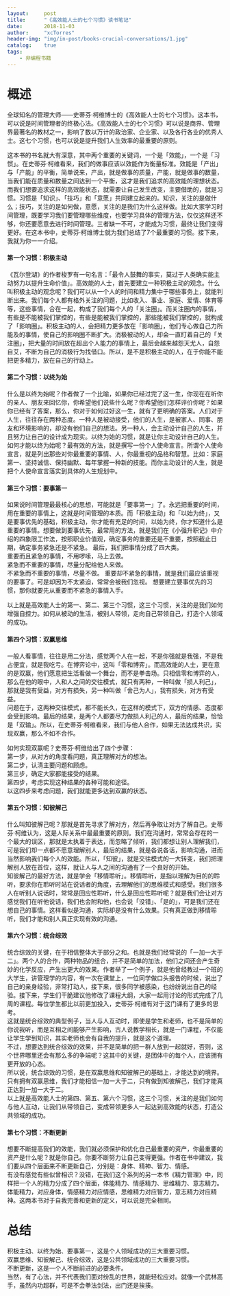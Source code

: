 ```yaml
---
layout:     post
title:      "《高效能人士的七个习惯》读书笔记"
date:       2018-11-03
author:     "xcTorres"
header-img: "img/in-post/books-crucial-conversations/1.jpg"
catalog:    true
tags:
    - 非编程书籍
---
```


# 概述  
全球知名的管理大师——史蒂芬·柯维博士的《高效能人士的七个习惯》。这本书，可以说是时间管理者的终极心法。《高效能人士的七个习惯》可以说是商界、管理界最著名的教材之一，影响了数以万计的政治家、企业家、以及各行各业的优秀人士。这七个习惯，也可以说是提升我们人生效率的最重要的原则。  
  
这本书的书名就大有深意，其中两个重要的关键词，一个是「效能」，一个是「习惯」。在史蒂芬·柯维看来，我们的做事应该以效能作为衡量标准。效能是「产出」与「产能」的平衡，简单说来，产出，就是做事的质量，产能，就是做事的数量，当我们能在质量和数量之间达到一个平衡，这才是我们追求的高效能的理想状态。而我们想要追求这样的高效能状态，就需要让自己发生改变，主要借助的，就是习惯。习惯是「知识」、「技巧」和「意愿」共同建立起来的。知识，关注的是做什么；技巧，关注的是如何做，意愿，关注的是我们为什么这样做。比如大家学习时间管理，既要学习我们要管理哪些维度，也要学习具体的管理方法，仅仅这样还不够，你还要愿意去进行时间管理。三者缺一不可，才能成为习惯，最终让我们变得更好。在这本书中，史蒂芬·柯维博士就为我们总结了7个最重要的习惯。接下来，我就为你一一介绍。

#### 第一个习惯：积极主动  
《瓦尔登湖》的作者梭罗有一句名言：「最令人鼓舞的事实，莫过于人类确实能主动努力以提升生命价值」。高效能的人士，首先要建立一种积极主动的观念。什么叫积极主动的观念呢？我们可以从一个人的时间和精力集中于哪些事务上，就能判断出来。我们每个人都有格外关注的问题，比如收入、事业、家庭、爱情、体育等等，这些事情，合在一起，构成了我们每个人的「关注圈」。而关注圈内的事情，有些是不能被我们掌控的，有些是能被我们掌控的，那些能被我们掌控的，就构成了「影响圈」。积极主动的人，会把精力更多放在「影响圈」，他们专心做自己力所能及的事情，使自己的影响圈不断扩大。消极被动的人，却会一直盯着自己的「关注圈」，把大量的时间放在超出个人能力的事情上，最后会越来越怨天尤人，自怨自艾，不断为自己的消极行为找借口。所以，是不是积极主动的人，在于你能不能把更多精力，放在自己的行动上。

#### 第二个习惯：以终为始  
什么是以终为始呢？作者做了一个比喻，如果你已经过完了这一生，你现在在听你的亲人、朋友来回忆你，你希望他们说些什么呢？你希望他们怎样评价你呢？如果你已经有了答案，那么，你对于如何过好这一生，就有了更明确的答案。人们对于人生，往往存在两种态度。一种人是被动接受，他们的人生，是被家人、同事、朋友和环境影响的，却没有他们自己的想法。另一种人，会主动设计自己的人生，并且努力让自己的设计成为现实。以终为始的习惯，就是让你主动设计自己的人生。如何才能以终为始呢？最有效的方法，就是撰写一份个人使命宣言。所谓个人使命宣言，就是列出那些对你最重要的事情、人，你最重视的品格和智慧。比如：家庭第一、坚持诚信、保持幽默、每年掌握一种新的技能。而你主动设计的人生，就是把个人使命宣言落实到具体的人生规划中。

#### 第三个习惯：要事第一
如果说时间管理最最核心的思想，可能就是「要事第一」了。永远把重要的时间，用在重要的事情上，这就是时间管理的本质。而「积极主动」和「以始为终」，又是要事优先的基础，积极主动，你才能有充足的时间，以始为终，你才知道什么是重要的事情。想要做到要事优先，最常用的方法，就是我们在《小强升职记》中介绍的四象限工作法，按照职业价值观，确定事务的重要还是不重要，按照截止日期，确定事务紧急还是不紧急。
最后，我们把事情分成了四大类。  
重要而且紧急的事情，不用啰嗦，马上去做。  
紧急而不重要的事情，尽量分配给他人来做。  
不紧急而不重要的事情，尽量不做。
重要却不紧急的事情，就是我们最应该重视的要事了。可是却因为不太紧迫，常常会被我们忽视。
想要建立要事优先的习惯，那你就要先从重要而不紧急的事情入手。  

以上就是高效能人士的第一、第二、第三个习惯，这三个习惯，关注的是我们如何增强自控力。如何从被动的生活，被别人带领，走向自己带领自己，打造个人领域的成功。

#### 第四个习惯：双赢思维   
一般人看事情，往往是用二分法，感觉两个人在一起，不是你强就是我强，不是我占便宜，就是我吃亏。在博弈论中，这叫「零和博弈」。而高效能的人士，更在意的是双赢，他们愿意把生活看做一个舞台，而不是拳击场。只相信零和博弈的人，那么在他的眼中，人和人之间的交往模式，就只有两种，一种叫做「损人利己」，那就是我有受益，对方有损失，另一种叫做「舍己为人」，我有损失，对方有受益。  
问题在于，这两种交往模式，都不能长久，在这样的模式下，双方的情感、态度都会受到影响。最后的结果，是两个人都要尽力做损人利己的人，最后的结果，恰恰是「双输」。所以，在史蒂芬·柯维看来，我们与他人合作，如果无法达成共识，实现双赢，那么不如不合作。  

如何实现双赢呢？史蒂芬·柯维给出了四个步骤：  
第一步，从对方的角度看问题，真正理解对方的想法。  
第二步，认清主要问题和顾虑。  
第三步，确定大家都能接受的结果。  
第四步，考虑实现这种结果的各种可能和途径。  
以这四步来考虑问题，我们就能更多达到双赢的状态。

#### 第五个习惯：知彼解己
什么叫知彼解己呢？那就是首先寻求了解对方，然后再争取让对方了解自己。史蒂芬·柯维认为，这是人际关系中最最重要的原则。我们在沟通时，常常会存在的一个最大的误区，那就是太执着于表达，而忽略了倾听，我们都想让别人理解我们，可是我们却一点都不愿意理解别人，最后的结果，就是各说各话，影响沟通，进而当然影响我们每个人的效能。所以，「知彼」，就是交往模式的一大转变，我们把理解别人放在首位，这样，就让人与人之间的沟通有了一个良好的开始。  
知彼解己的最好方法，就是学会「移情聆听」。移情聆听，是指以理解为目的的聆听，要求你在聆听时站在说话者的角度，去理解他们的思维模式和感受。我们很多人在听别人说话时，常常是回应性聆听，什么是回应性聆听呢？就是我们会让对方感觉我们在听他说话，我们也会附和他，也会说「没错」、「是的」，可是我们还在想自己的事情。这样看似是沟通，实际却是没有什么效果。只有真正做到移情聆听，我们才能和别人真正实现有效的沟通。

#### 第六个习惯：统合综效  
统合综效的关键，在于相信整体大于部分之和。也就是我们经常说的「一加一大于二」。两个人的合作，两种物品的组合，并不是简单的加法，他们之间还会产生奇妙的化学反应，产生出更大的效果。作者举了一个例子，就是他曾经教过一个班的大学生，讲管理学的内容，有一次在课堂上，一位同学做口头报告的时候，说出了自己的亲身经验，非常打动人，接下来，很多同学被感染，也纷纷说出自己的经验。接下来，学生们干脆建议他修改了课程大纲，大家一起用讨论的形式完成了几周的课程。每位学生都比以前更加投入，史蒂芬·柯维有对于这门课有了更多的思考。  
这就是统合综效的典型例子，当人与人互动时，即使是学生和老师，也不是简单的你说我听，而是互相之间能够产生影响，古人说教学相长，就是一门课程，不仅能让学生学到知识，其实老师也会有自我的提升，就是这个道理。  
不过，想要达到统合综效的效果，并不是简单的把一群人放到一起就好，否则，这个世界哪里还会有那么多的争端呢？这其中的关键，是团体中的每个人，应该拥有更开放的心态。  
所以说，统合综效的习惯，是在双赢思维和知彼解己的基础上，才能达到的境界。只有拥有双赢思维，我们才能相信一加一大于二，只有做到知彼解己，我们才能真正达到一加一大于二。  
以上就是高效能人士的第四、第五、第六个习惯，这三个习惯，关注的是我们如何与他人互动，让我们从带领自己，变成带领更多人一起达到高效能的状态，打造公共领域的成功。

#### 第七个习惯：不断更新  
想要不断提高我们的效能，我们就必须保护和优化自己最重要的资产，你最重要的资产是什么呢？就是你自己。你要不断努力让自己变得更强。作者在书中建议，我们要从四个层面来不断更新自己，分别是：身体、精神、智力、情感。  
有没有感觉有些似曾相识？没错，在我们这个系列的另一本书《精力管理》中，同样把一个人的精力分成了四个层面，体能精力、情感精力、思维精力、意志精力。  
体能精力，对应身体，情感精力对应情感，思维精力对应智力，意志精力对应精神。这两本书对于自我完善和更新的定义，可以说是完全相同。

# 总结  
积极主动、以终为始、要事第一，这是个人领域成功的三大重要习惯。  
双赢思维、知彼解己、统合综效，这是公共领域成功的三大重要习惯。  
不断更新，这是一个人不断前进的必要条件。  
当然，有了心法，并不代表我们面对纷乱的世界，就能轻松应对。就像一个武林高手，虽然内功超群，可是不会拳法剑法，出门还是挨揍。
